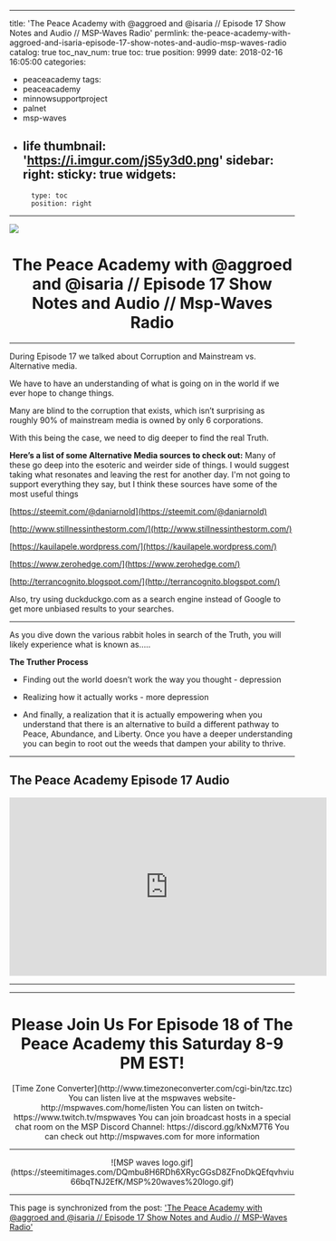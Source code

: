 
---
title: 'The Peace Academy with @aggroed and @isaria // Episode 17 Show Notes and Audio // MSP-Waves Radio'
permlink: the-peace-academy-with-aggroed-and-isaria-episode-17-show-notes-and-audio-msp-waves-radio
catalog: true
toc_nav_num: true
toc: true
position: 9999
date: 2018-02-16 16:05:00
categories:
- peaceacademy
tags:
- peaceacademy
- minnowsupportproject
- palnet
- msp-waves
- life
thumbnail: 'https://i.imgur.com/jS5y3d0.png'
sidebar:
    right:
        sticky: true
widgets:
    -
        type: toc
        position: right
---


![](https://i.imgur.com/jS5y3d0.png)




# <center> The Peace Academy with @aggroed and @isaria // Episode 17 Show Notes and Audio //  Msp-Waves Radio </center>





---

During Episode 17 we talked about Corruption and Mainstream vs. Alternative media.

We have to have an understanding of what is going on in the world if we ever hope to change things.

Many are blind to the corruption that exists, which isn’t surprising as roughly 90% of mainstream media is owned by only 6 corporations.

With this being the case, we need to dig deeper to find the real Truth.

  

**Here’s a list of some Alternative Media sources to check out:**  Many of these go deep into the esoteric and weirder side of things.  I would suggest taking what resonates and leaving the rest for another day.  I'm not going to support everything they say, but I think these sources have some of the most useful things 

  

[https://steemit.com/@daniarnold](https://steemit.com/@daniarnold)

  

[http://www.stillnessinthestorm.com/](http://www.stillnessinthestorm.com/)

  

[https://kauilapele.wordpress.com/](https://kauilapele.wordpress.com/)

  

[https://www.zerohedge.com/](https://www.zerohedge.com/)

  

[http://terrancognito.blogspot.com/](http://terrancognito.blogspot.com/)

  

  

Also, try using duckduckgo.com as a search engine instead of Google to get more unbiased results to your searches.


---

  

  

  

As you dive down the various rabbit holes in search of the Truth, you will likely experience what is known as…..

  

**The Truther Process**

  

* Finding out the world doesn’t work the way you thought - depression

* Realizing how it actually works - more depression

* And finally, a realization that it is actually empowering when you understand that there is an alternative to build a different pathway to Peace, Abundance, and Liberty.  Once you have a deeper understanding you can begin to root out the weeds that dampen your ability to thrive.








---
## The Peace Academy Episode 17 Audio


<iframe width="560" height="315" src="https://www.youtube.com/embed/oV-xK9g0BFY" frameborder="0" allow="autoplay; encrypted-media" allowfullscreen></iframe>


---


---




# <center> Please Join Us For Episode 18 of The Peace Academy this Saturday 8-9 PM EST! </center>
<center> [Time Zone Converter](http://www.timezoneconverter.com/cgi-bin/tzc.tzc) </center>

<center> You can listen live at the mspwaves website- http://mspwaves.com/home/listen
You can listen on twitch- https://www.twitch.tv/mspwaves
You can join broadcast hosts in a special chat room on the MSP Discord Channel: https://discord.gg/kNxM7T6
You can check out http://mspwaves.com for more information </center>


---

<center> ![MSP waves logo.gif](https://steemitimages.com/DQmbu8H6RDh6XRycGGsD8ZFnoDkQEfqvhviu66bqTNJ2EfK/MSP%20waves%20logo.gif)
</center>

- - -

This page is synchronized from the post: ['The Peace Academy with @aggroed and @isaria // Episode 17 Show Notes and Audio // MSP-Waves Radio'](https://steemit.com/@aggroed/the-peace-academy-with-aggroed-and-isaria-episode-17-show-notes-and-audio-msp-waves-radio)
